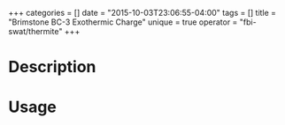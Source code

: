 +++
categories = []
date = "2015-10-03T23:06:55-04:00"
tags = []
title = "Brimstone BC-3 Exothermic Charge"
unique = true
operator = "fbi-swat/thermite"
+++

# Description



# Usage
